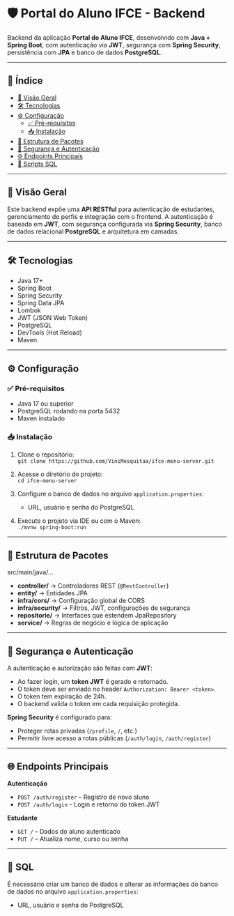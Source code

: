 # 🛡️ Portal do Aluno IFCE - Backend

Backend da aplicação **Portal do Aluno IFCE**, desenvolvido com **Java + Spring Boot**, com autenticação via **JWT**, segurança com **Spring Security**, persistência com **JPA** e banco de dados **PostgreSQL**.

---

## 🧭 Índice

- [🚀 Visão Geral](#-visão-geral)
- [🛠️ Tecnologias](#️-tecnologias)
- [⚙️ Configuração](#️-configuração)
    - [✅ Pré-requisitos](#-pré-requisitos)
    - [📥 Instalação](#-instalação)
- [📁 Estrutura de Pacotes](#-estrutura-de-pacotes)
- [🔐 Segurança e Autenticação](#-segurança-e-autenticação)
- [🌐 Endpoints Principais](#-endpoints-principais)
- [🎯 Scripts SQL](#-scripts-sql)

---

## 🚀 Visão Geral

Este backend expõe uma **API RESTful** para autenticação de estudantes, gerenciamento de perfis e integração com o frontend. A autenticação é baseada em **JWT**, com segurança configurada via **Spring Security**, banco de dados relacional **PostgreSQL** e arquitetura em camadas.

---

## 🛠️ Tecnologias

- Java 17+
- Spring Boot
- Spring Security
- Spring Data JPA
- Lombok
- JWT (JSON Web Token)
- PostgreSQL
- DevTools (Hot Reload)
- Maven

---

## ⚙️ Configuração

### ✅ Pré-requisitos

- Java 17 ou superior
- PostgreSQL rodando na porta 5432
- Maven instalado

### 📥 Instalação

1. Clone o repositório:  
   `git clone https://github.com/ViniMesquitaa/ifce-menu-server.git`

2. Acesse o diretório do projeto:  
   `cd ifce-menu-server`

3. Configure o banco de dados no arquivo `application.properties`:
    - URL, usuário e senha do PostgreSQL

4. Execute o projeto via IDE ou com o Maven:  
   `./mvnw spring-boot:run`

---

## 📁 Estrutura de Pacotes

src/main/java/...

- **controller/** → Controladores REST (`@RestController`)
- **entity/** → Entidades JPA
- **infra/cors/** → Configuração global de CORS
- **infra/security/** → Filtros, JWT, configurações de segurança
- **repositorie/** → Interfaces que estendem JpaRepository
- **service/** → Regras de negócio e lógica de aplicação

---

## 🔐 Segurança e Autenticação

A autenticação e autorização são feitas com **JWT**:

- Ao fazer login, um **token JWT** é gerado e retornado.
- O token deve ser enviado no header `Authorization: Bearer <token>`.
- O token tem expiração de 24h.
- O backend valida o token em cada requisição protegida.

**Spring Security** é configurado para:

- Proteger rotas privadas (`/profile`, `/`, etc.)
- Permitir livre acesso a rotas públicas (`/auth/login`, `/auth/register`)

---

## 🌐 Endpoints Principais

**Autenticação**
- `POST /auth/register` – Registro de novo aluno
- `POST /auth/login` – Login e retorno do token JWT

**Estudante**
- `GET /` – Dados do aluno autenticado
- `PUT /` – Atualiza nome, curso ou senha

---

## 🎯 SQL

É necessário criar um banco de dados e alterar as informações do banco de dados no arquivo `application.properties`:
- URL, usuário e senha do PostgreSQL

